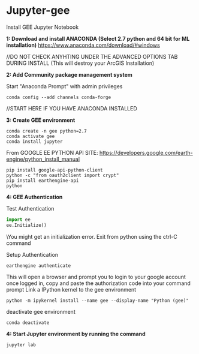 # Jupyter-gee
Install GEE Jupyter Notebook

**1: Download and install ANACONDA (Select 2.7 python and 64 bit for ML installation)**
https://www.anaconda.com/download/#windows

//DO NOT CHECK ANYHTING UNDER THE ADVANCED OPTIONS TAB DURING INSTALL (This will destroy your ArcGIS Installation)

**2: Add Community package management system**

Start "Anaconda Prompt" with admin privileges
```
conda config --add channels conda-forge
```
//START HERE IF YOU HAVE ANACONDA INSTALLED

**3: Create GEE environment**
```
conda create -n gee python=2.7
conda activate gee
conda install jupyter
```
From GOOGLE EE PYTHON API SITE: 
https://developers.google.com/earth-engine/python_install_manual


```
pip install google-api-python-client
python -c "from oauth2client import crypt"
pip install earthengine-api
python
```
**4: GEE Authentication**

Test Authentication
```python 
import ee
ee.Initialize()
```
\\You might get an initialization error.  Exit from python using the ctrl-C command

Setup Authentication
```
earthengine authenticate
```
This will open a browser and prompt you to login to your google account once logged in, copy and paste the authorization code into your command prompt
Link a IPython kernel to the gee environment
```
python -m ipykernel install --name gee --display-name "Python (gee)"
```
deactivate gee environment
```
conda deactivate
```
**4: Start Jupyter environment by running the command**
```
jupyter lab
```

